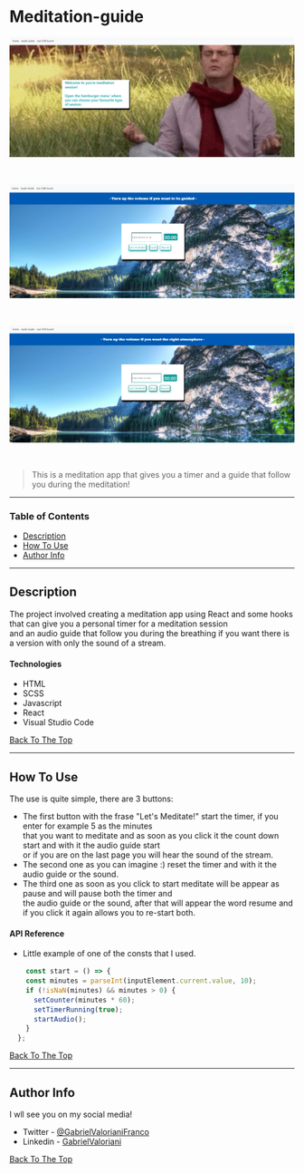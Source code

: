 # Meditation-guide


![Project Image](./src/components/images/Preview-1.PNG)

</br>

![Project Image](./src/components/images/Preview-2.PNG)

</br>

![Project Image](./src/components/images/Preview-3.PNG)

</br>


> This is a meditation app that gives you a timer and a guide that follow you during the meditation!
---

### Table of Contents

- [Description](#description)
- [How To Use](#how-to-use)
- [Author Info](#author-info)

---

## Description

The project involved creating a meditation app using React and some hooks that can give you a personal timer for a meditation session <br/>
and an audio guide that follow you during the breathing if you want there is a version with only the sound of a stream. 

#### Technologies

- HTML  
- SCSS
- Javascript
- React
- Visual Studio Code


[Back To The Top](#Meditation-guide)

---

## How To Use

The use is quite simple, there are 3 buttons: 
- The first button with the frase "Let's Meditate!" start the timer, if you enter for example 5 as the minutes <br/> 
that you want to meditate and as soon as you click it the count down start and with it the audio guide start <br/>
or if you are on the last page you will hear the sound of the stream. 
- The second one as you can imagine :) reset the timer and with it the audio guide or the sound. 
- The third one as soon as you click to start meditate will be appear as pause and will pause both the timer and <br/>
the audio guide or the sound, after that will appear the word resume and if you click it again allows you to re-start both.


#### API Reference
- Little example of one of the consts that I used.

```javascript
    const start = () => {
    const minutes = parseInt(inputElement.current.value, 10);
    if (!isNaN(minutes) && minutes > 0) {
      setCounter(minutes * 60);
      setTimerRunning(true);
      startAudio();
    }
  };
```
[Back To The Top](#Meditation-guide)

---


## Author Info
I wll see you on my social media!

- Twitter - [@GabrielValorianiFranco](https://twitter.com/GabrielValoria)
- Linkedin - [GabrielValoriani](https://www.linkedin.com/in/gabriel-valoriani-franco-9971a3291/)

[Back To The Top](#Meditation-guide)